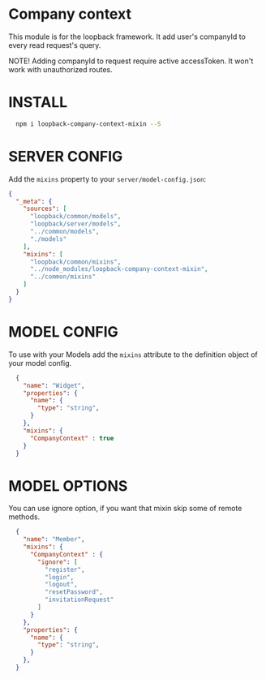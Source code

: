 Company context
=============

This module is for the loopback framework. It add user's companyId to every read request's query.

NOTE! Adding companyId to request require active accessToken. It won't work with unauthorized routes.

INSTALL
=============

```bash
  npm i loopback-company-context-mixin --S
```

SERVER CONFIG
=============

Add the `mixins` property to your `server/model-config.json`:

```json
{
  "_meta": {
    "sources": [
      "loopback/common/models",
      "loopback/server/models",
      "../common/models",
      "./models"
    ],
    "mixins": [
      "loopback/common/mixins",
      "../node_modules/loopback-company-context-mixin",
      "../common/mixins"
    ]
  }
}
```

MODEL CONFIG
=============

To use with your Models add the `mixins` attribute to the definition object of your model config.

```json
  {
    "name": "Widget",
    "properties": {
      "name": {
        "type": "string",
      }
    },
    "mixins": {
      "CompanyContext" : true
    }
  }
```

MODEL OPTIONS
=============

You can use ignore option, if you want that mixin skip some of remote methods.

```json
  {
    "name": "Member",
    "mixins": {
      "CompanyContext" : {
        "ignore": [
          "register",
          "login",
          "logout",
          "resetPassword",
          "invitationRequest"
        ]
      }
    },
    "properties": {
      "name": {
        "type": "string",
      }
    },
  }
```
